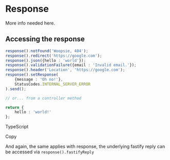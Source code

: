 # Response

More info needed here.


## Accessing the response

```typescript
response().notFound('Woopsie, 404');
response().redirect('https://google.com');
response().json({hello : 'world'});
response().validationFailure({email : 'Invalid email.'});
response().header('Location', 'https://google.com');
response().setResponse(
	{message : 'Oh no!'},
	StatusCodes.INTERNAL_SERVER_ERROR
).send();

// or... from a controller method

return {
	hello : 'world!'
};
```

TypeScript

Copy

And again, the same applies with response, the underlying fastify reply can be accessed via  `response().fastifyReply`
